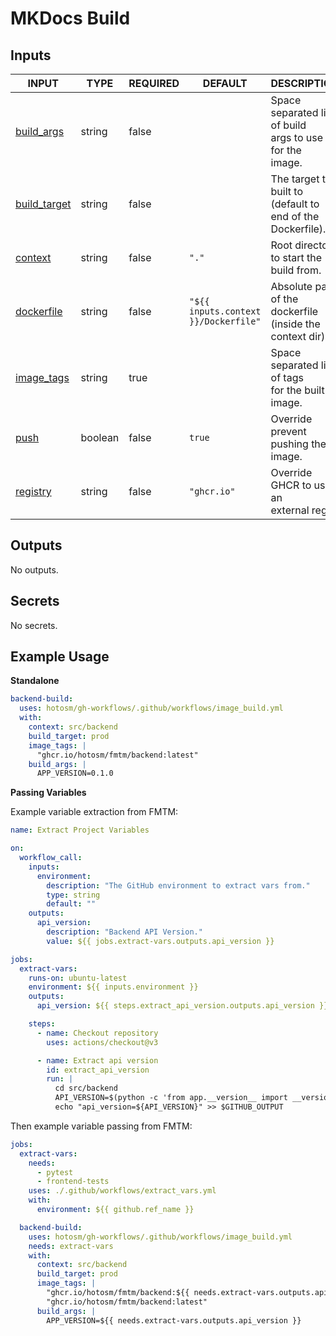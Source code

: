 # MKDocs Build

## Inputs

<!-- AUTO-DOC-INPUT:START - Do not remove or modify this section -->

|                                INPUT                                 |  TYPE   | REQUIRED |               DEFAULT                |                            DESCRIPTION                            |
|----------------------------------------------------------------------|---------|----------|--------------------------------------|-------------------------------------------------------------------|
|    <a name="input_build_args"></a>[build_args](#input_build_args)    | string  |  false   |                                      | Space separated list of build <br>args to use for the <br>image.  |
| <a name="input_build_target"></a>[build_target](#input_build_target) | string  |  false   |                                      |  The target to built to <br>(default to end of the Dockerfile).   |
|        <a name="input_context"></a>[context](#input_context)         | string  |  false   |                `"."`                 |           Root directory to start the <br>build from.             |
|    <a name="input_dockerfile"></a>[dockerfile](#input_dockerfile)    | string  |  false   | `"${{ inputs.context }}/Dockerfile"` |  Absolute path of the dockerfile <br>(inside the context dir).    |
|    <a name="input_image_tags"></a>[image_tags](#input_image_tags)    | string  |   true   |                                      |      Space separated list of tags <br>for the built image.        |
|             <a name="input_push"></a>[push](#input_push)             | boolean |  false   |                `true`                |                Override prevent pushing the image.                |
|       <a name="input_registry"></a>[registry](#input_registry)       | string  |  false   |             `"ghcr.io"`              |            Override GHCR to use an <br>external reg.              |

<!-- AUTO-DOC-INPUT:END -->

## Outputs

<!-- AUTO-DOC-OUTPUT:START - Do not remove or modify this section -->
No outputs.
<!-- AUTO-DOC-OUTPUT:END -->

## Secrets

<!-- AUTO-DOC-SECRETS:START - Do not remove or modify this section -->
No secrets.
<!-- AUTO-DOC-SECRETS:END -->

## Example Usage

**Standalone**

```yaml
backend-build:
  uses: hotosm/gh-workflows/.github/workflows/image_build.yml
  with:
    context: src/backend
    build_target: prod
    image_tags: |
      "ghcr.io/hotosm/fmtm/backend:latest"
    build_args: |
      APP_VERSION=0.1.0
```

**Passing Variables**

Example variable extraction from FMTM:

```yaml
name: Extract Project Variables

on:
  workflow_call:
    inputs:
      environment:
        description: "The GitHub environment to extract vars from."
        type: string
        default: ""
    outputs:
      api_version:
        description: "Backend API Version."
        value: ${{ jobs.extract-vars.outputs.api_version }}

jobs:
  extract-vars:
    runs-on: ubuntu-latest
    environment: ${{ inputs.environment }}
    outputs:
      api_version: ${{ steps.extract_api_version.outputs.api_version }}

    steps:
      - name: Checkout repository
        uses: actions/checkout@v3

      - name: Extract api version
        id: extract_api_version
        run: |
          cd src/backend
          API_VERSION=$(python -c 'from app.__version__ import __version__; print(__version__)')
          echo "api_version=${API_VERSION}" >> $GITHUB_OUTPUT
```

Then example variable passing from FMTM:

```yaml
jobs:
  extract-vars:
    needs:
      - pytest
      - frontend-tests
    uses: ./.github/workflows/extract_vars.yml
    with:
      environment: ${{ github.ref_name }}

  backend-build:
    uses: hotosm/gh-workflows/.github/workflows/image_build.yml
    needs: extract-vars
    with:
      context: src/backend
      build_target: prod
      image_tags: |
        "ghcr.io/hotosm/fmtm/backend:${{ needs.extract-vars.outputs.api_version }}-${{ github.ref_name }}"
        "ghcr.io/hotosm/fmtm/backend:latest"
      build_args: |
        APP_VERSION=${{ needs.extract-vars.outputs.api_version }}
```
